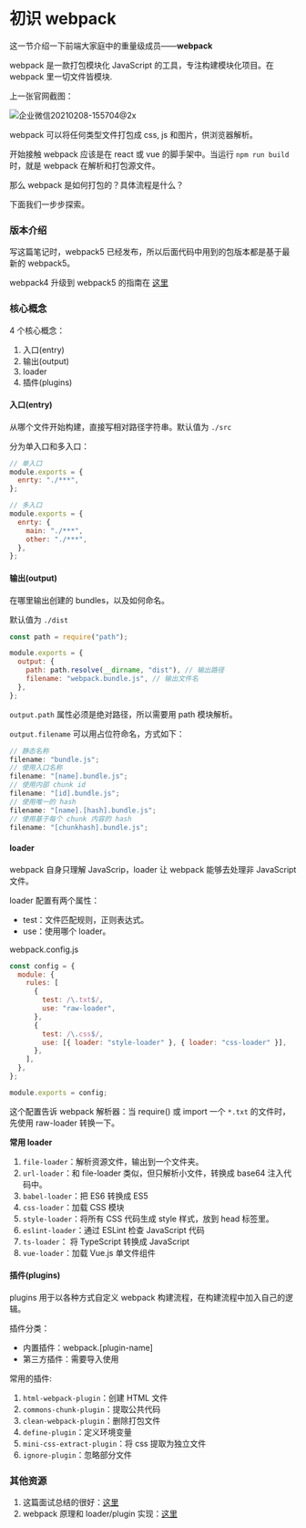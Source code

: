 # 初识 webpack

这一节介绍一下前端大家庭中的重量级成员——**webpack**

webpack 是一款打包模块化 JavaScript 的工具，专注构建模块化项目。在 webpack 里一切文件皆模块.

上一张官网截图：

![企业微信20210208-155704@2x](/assets/20210208-155704@2x.png)

webpack 可以将任何类型文件打包成 css, js 和图片，供浏览器解析。

开始接触 webpack 应该是在 react 或 vue 的脚手架中。当运行 `npm run build` 时，就是 webpack 在解析和打包源文件。

那么 webpack 是如何打包的？具体流程是什么？

下面我们一步步探索。

### 版本介绍

写这篇笔记时，webpack5 已经发布，所以后面代码中用到的包版本都是基于最新的 webpack5。

webpack4 升级到 webpack5 的指南在 [这里](./webpack5升级.md)

### 核心概念

4 个核心概念：

1. 入口(entry)
2. 输出(output)
3. loader
4. 插件(plugins)

#### 入口(entry)

从哪个文件开始构建，直接写相对路径字符串。默认值为 `./src`

分为单入口和多入口：

```js
// 单入口
module.exports = {
  enrty: "./***",
};
```

```js
// 多入口
module.exports = {
  enrty: {
    main: "./***",
    other: "./***",
  },
};
```

#### 输出(output)

在哪里输出创建的 bundles，以及如何命名。

默认值为 `./dist`

```js
const path = require("path");

module.exports = {
  output: {
    path: path.resolve(__dirname, "dist"), // 输出路径
    filename: "webpack.bundle.js", // 输出文件名
  },
};
```

`output.path` 属性必须是绝对路径，所以需要用 path 模块解析。

`output.filename` 可以用占位符命名，方式如下：

```js
// 静态名称
filename: "bundle.js";
// 使用入口名称
filename: "[name].bundle.js";
// 使用内部 chunk id
filename: "[id].bundle.js";
// 使用唯一的 hash
filename: "[name].[hash].bundle.js";
// 使用基于每个 chunk 内容的 hash
filename: "[chunkhash].bundle.js";
```

#### loader

webpack 自身只理解 JavaScrip，loader 让 webpack 能够去处理非 JavaScript 文件。

loader 配置有两个属性：

- test：文件匹配规则，正则表达式。
- use：使用哪个 loader。

webpack.config.js

```js
const config = {
  module: {
    rules: [
      {
        test: /\.txt$/,
        use: "raw-loader",
      },
      {
        test: /\.css$/,
        use: [{ loader: "style-loader" }, { loader: "css-loader" }],
      },
    ],
  },
};

module.exports = config;
```

这个配置告诉 webpack 解析器：当 require() 或 import 一个 `*.txt` 的文件时，先使用 raw-loader 转换一下。

**常用 loader**

1. `file-loader`：解析资源文件，输出到一个文件夹。
2. `url-loader`：和 file-loader 类似，但只解析小文件，转换成 base64 注入代码中。
3. `babel-loader`：把 ES6 转换成 ES5
4. `css-loader`：加载 CSS 模块
5. `style-loader`：将所有 CSS 代码生成 style 样式，放到 head 标签里。
6. `eslint-loader`：通过 ESLint 检查 JavaScript 代码
7. `ts-loader`： 将 TypeScript 转换成 JavaScript
8. `vue-loader`：加载 Vue.js 单文件组件

#### 插件(plugins)

plugins 用于以各种方式自定义 webpack 构建流程，在构建流程中加入自己的逻辑。

插件分类：

- 内置插件：webpack.[plugin-name]
- 第三方插件：需要导入使用

常用的插件:

1. `html-webpack-plugin`：创建 HTML 文件
2. `commons-chunk-plugin`：提取公共代码
3. `clean-webpack-plugin`：删除打包文件
4. `define-plugin`：定义环境变量
5. `mini-css-extract-plugin`：将 css 提取为独立文件
6. `ignore-plugin`：忽略部分文件

### 其他资源

1. 这篇面试总结的很好：[这里](https://www.jianshu.com/p/216ed82a3e49)
2. webpack 原理和 loader/plugin 实现：[这里](https://juejin.cn/post/6844904146827476999)
